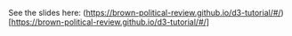 See the slides here: (https://brown-political-review.github.io/d3-tutorial/#/)[https://brown-political-review.github.io/d3-tutorial/#/]
